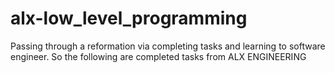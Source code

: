 # alx-low_level_programming
Passing through a reformation via completing tasks and learning to software engineer. So the following are completed tasks from ALX ENGINEERING
